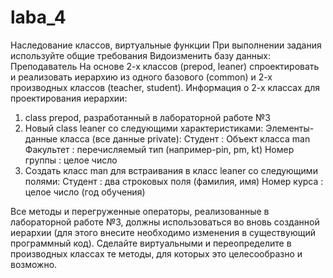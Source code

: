 # laba_4
Наследование классов, виртуальные функции
При выполнении задания используйте общие требования
Видоизменить базу данных:  Преподаватель
На основе 2-х классов (prepod, leaner) спроектировать и реализовать иерархию из одного базового (common) и 2-х производных классов (teacher, student).
Информация о 2-х классах для проектирования иерархии:
1.	class prepod, разработанный в лабораторной работе №3 
2.	Новый class leaner со следующими характеристиками:
Элементы-данные  класса (все данные private):
               Студент : Объект класса man
                 Факультет : перечисляемый тип (например-pin, pm, kt)
    Номер группы : целое число
3.	Создать класс man для встраивания в класс leaner со следующими полями: 
               Студент : два строковых поля (фамилия, имя)
        Номер курса : целое число (год обучения)
 
Все методы и перегруженные операторы, реализованные в лабораторной работе №3, должны использоваться во вновь созданной иерархии 
(для этого внесите необходимо изменения в существующий программный код). 
Сделайте виртуальными и переопределите в производных классах те методы, для которых это целесообразно и возможно. 
